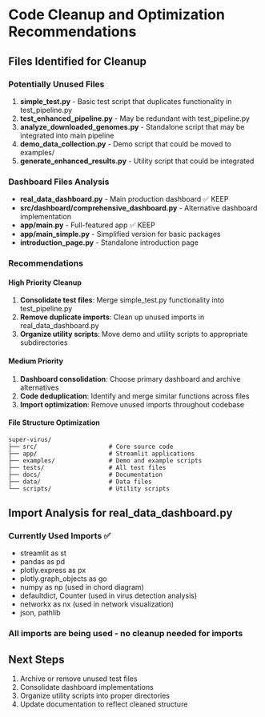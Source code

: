 # Code Cleanup and Optimization Recommendations

## Files Identified for Cleanup

### Potentially Unused Files
1. **simple_test.py** - Basic test script that duplicates functionality in test_pipeline.py
2. **test_enhanced_pipeline.py** - May be redundant with test_pipeline.py
3. **analyze_downloaded_genomes.py** - Standalone script that may be integrated into main pipeline
4. **demo_data_collection.py** - Demo script that could be moved to examples/
5. **generate_enhanced_results.py** - Utility script that could be integrated

### Dashboard Files Analysis
- **real_data_dashboard.py** - Main production dashboard ✅ KEEP
- **src/dashboard/comprehensive_dashboard.py** - Alternative dashboard implementation
- **app/main.py** - Full-featured app ✅ KEEP
- **app/main_simple.py** - Simplified version for basic packages
- **introduction_page.py** - Standalone introduction page

### Recommendations

#### High Priority Cleanup
1. **Consolidate test files**: Merge simple_test.py functionality into test_pipeline.py
2. **Remove duplicate imports**: Clean up unused imports in real_data_dashboard.py
3. **Organize utility scripts**: Move demo and utility scripts to appropriate subdirectories

#### Medium Priority
1. **Dashboard consolidation**: Choose primary dashboard and archive alternatives
2. **Code deduplication**: Identify and merge similar functions across files
3. **Import optimization**: Remove unused imports throughout codebase

#### File Structure Optimization
```
super-virus/
├── src/                    # Core source code
├── app/                    # Streamlit applications
├── examples/               # Demo and example scripts
├── tests/                  # All test files
├── docs/                   # Documentation
├── data/                   # Data files
└── scripts/                # Utility scripts
```

## Import Analysis for real_data_dashboard.py

### Currently Used Imports ✅
- streamlit as st
- pandas as pd
- plotly.express as px
- plotly.graph_objects as go
- numpy as np (used in chord diagram)
- defaultdict, Counter (used in virus detection analysis)
- networkx as nx (used in network visualization)
- json, pathlib

### All imports are being used - no cleanup needed for imports

## Next Steps
1. Archive or remove unused test files
2. Consolidate dashboard implementations
3. Organize utility scripts into proper directories
4. Update documentation to reflect cleaned structure